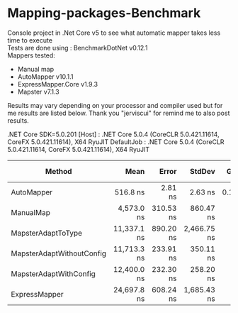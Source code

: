 # Mapping-packages-Benchmark
Console project in .Net Core v5 to see what automatic mapper takes less time to execute <br/>
Tests are done using : BenchmarkDotNet v0.12.1 <br/>
Mappers tested:
- Manual map
- AutoMapper v10.1.1
- ExpressMapper.Core v1.9.3
- Mapster v7.1.3

Results may vary depending on your processor and compiler used but for me results are listed below.
Thank you "jerviscui" for remind me to also post results.

.NET Core SDK=5.0.201
  [Host]     : .NET Core 5.0.4 (CoreCLR 5.0.421.11614, CoreFX 5.0.421.11614), X64 RyuJIT
  DefaultJob : .NET Core 5.0.4 (CoreCLR 5.0.421.11614, CoreFX 5.0.421.11614), X64 RyuJIT


|                    Method |        Mean |     Error |      StdDev |  Gen 0 | Gen 1 | Gen 2 | Allocated |
|-------------------------- |------------:|----------:|------------:|-------:|------:|------:|----------:|
|                AutoMapper |    516.8 ns |   2.81 ns |     2.63 ns | 0.1144 |     - |     - |     360 B |
|                 ManualMap |  4,573.0 ns | 310.53 ns |   860.47 ns |      - |     - |     - |     360 B |
|        MapsterAdaptToType | 11,337.1 ns | 890.20 ns | 2,466.75 ns |      - |     - |     - |     392 B |
| MapsterAdaptWithoutConfig | 11,713.3 ns | 233.91 ns |   350.11 ns |      - |     - |     - |     352 B |
|    MapsterAdaptWithConfig | 12,400.0 ns | 232.30 ns |   258.20 ns |      - |     - |     - |     352 B |
|             ExpressMapper | 24,697.8 ns | 608.24 ns | 1,685.43 ns |      - |     - |     - |     520 B |
